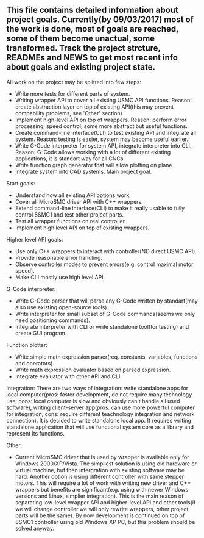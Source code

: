 This file contains detailed information about project goals.
Currently(by 09/03/2017) most of the work is done, most of goals are reached, some of them become unactual, some transformed. Track the project strcture, READMEs and NEWS to get most recent info about goals and existing project state.
------------------------------------
All work on the project may be splitted into few steps:
* Write more tests for different parts of system.
* Writing wrapper API to cover all existing USMC API functions. Reason: create abstraction layer on top of existing API(this may prevent compability problems, see 'Other' section)
* Implement high-level API on top of wrappers. Reason: perform error processing, speed control, some more abstract but useful functions.
* Create command-line interface(CLI) to test existing API and integrate all system. Reason: testing is easier, system may become useful earlier.
* Write G-Code interpreter for system API, integrate interpreter into CLI. Reason: G-Code allows working with a lot of different existing applications, it is standart way for all CNCs.
* Write function graph generator that will allow plotting on plane.
* Integrate system into CAD systems. Main project goal.

Start goals:
* Understand how all existing API options work.
* Cover all MicroSMC driver API with C++ wrappers.
* Extend command-line interface(CLI) to make it really usable to fully control 8SMC1 and test other project parts.
* Test all wrapper functions on real controller.
* Implement high level API on top of existing wrappers.

Higher level API goals:
* Use only C++ wrappers to interact with controller(NO direct USMC API).
* Provide reasonable error handling.
* Observe controller modes to prevent errors(e.g. control maximal motor speed).
* Make CLI mostly use high level API.

G-Code interpreter:
* Write G-Code parser that will parse any G-Code written by standart(may also use existing open-source tools).
* Write interpreter for small subset of G-Code commands(seems we only need positioning commands).
* Integrate interpreter with CLI or write standalone tool(for testing) and create GUI program.

Function plotter:
* Write simple math expression parser(req. constants, variables, functions and operators).
* Write math expression evaluator based on parsed expression.
* Integrate evaluator with other API and CLI.

Integration:
There are two ways of integration: write standalone apps for local computer(pros: faster development, do not require many technology use; cons: local computer is slow and obviously can't handle all used software), writing client-server app(pros: can use more powerful computer for integration; cons: require different teachnology integration and network connection). It is decided to write standalone local app.
It requires writing standalone application that will use functional system core as a library and represent its functions.

Other:
* Current MicroSMC driver that is used by wrapper is available only for Windows 2000/XP/Vista. The simpliest solution is using old hardware or virtual machine, but then intergration with existing software may be hard. Another option is using different controller with same stepper motors. This will require a lot of work with writing new driver and C++ wrappers but benefits are significant(e.g. using with newer Windows versions and Linux, simplier integration). This is the main reason of separating low-level wrapper API and higher-level API and other tools(if we will change controller we will only rewrite wrappers, other project parts will be the same). By now development is continued on top of 8SMC1 controller using old Windows XP PC, but this problem should be solved anyway.
